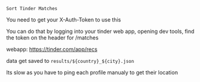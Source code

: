 `Sort Tinder Matches`

You need to get your X-Auth-Token to use this

You can do that by logging into your tinder web app, opening dev tools, find the token on the header for /matches

webapp:  https://tinder.com/app/recs


data get saved to `results/${country}_${city}.json`

Its slow as you have to ping each profile manualy to get their location
